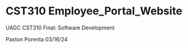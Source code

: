 ﻿# CST310 Employee_Portal_Website 
UAGC CST310 Final: Software Development

Paxton Porenta 03/16/24
